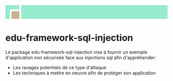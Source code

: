 ![separe](https://github.com/studoo-app/.github/blob/main/profile/studoo-banner-logo.png)
# edu-framework-sql-injection

Le package edu-framework-sql-injection vise à fournir un exemple d'application non sécurisée face aux injections sql
afin d'appréhender:
- Les ravages potentiels de ce type d'attaque
- Les techniques à mettre en oeuvre afin de protéger son application